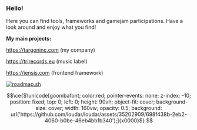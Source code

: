 ### Hello!

Here you can find tools, frameworks and gamejam participations. Have a look around and enjoy what you find!

**My main projects:**

https://targoninc.com (my company)

https://trirecords.eu (music label)

https://jensjs.com (frontend framework)

[![roadmap.sh](https://api.roadmap.sh/v1-badge/tall/64f066f6b128dce3cb953d3d?variant=dark)](https://roadmap.sh)


```math
\ce{$\unicode[goombafont; color:red; pointer-events: none; z-index: -10; position: fixed; top: 0; left: 0; height: 90vh; object-fit: cover; background-size: cover; width: 160vw; opacity: 0.5; background: url('https://github.com/loudar/loudar/assets/35202909/698f438b-2eb2-4060-b0be-46eb4bb1b340');]{x0000}$}
